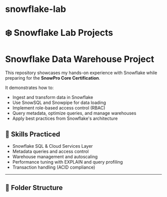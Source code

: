# snowflake-lab

# ❄️ Snowflake Lab Projects

# Snowflake Data Warehouse Project 

This repository showcases my hands-on experience with Snowflake while preparing for the **SnowPro Core Certification**.

It demonstrates how to:
- Ingest and transform data in Snowflake
- Use SnowSQL and Snowpipe for data loading
- Implement role-based access control (RBAC)
- Query metadata, optimize queries, and manage warehouses
- Apply best practices from Snowflake's architecture

## 🧠 Skills Practiced
- Snowflake SQL & Cloud Services Layer
- Metadata queries and access control
- Warehouse management and autoscaling
- Performance tuning with EXPLAIN and query profiling
- Transaction handling (ACID compliance)
---

## 📁 Folder Structure
